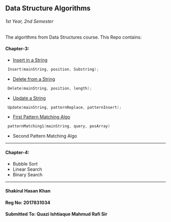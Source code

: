 ## Data Structure Algorithms
###### 1st Year, 2nd Semester

The algorithms from Data Structures course. This Repo contains:

#### Chapter-3:
* [Insert in a String](Chapter-3/insert.c)
```c
 Insert(mainString, position, Substring);
```
* [Delete from a String](Chapter-3/delete.c)
```c
 Delete(mainString, position, length);
```
* [Update a String](Chapter-3/update.c)
```c
 Update(mainString, patternReplace, patternInsert);
```
* [First Pattern Matching Algo](Chapter-3/firstPatternMatchingAlgo.c)
```c
 patternMatching1(mainString, query, posArray)
```
* Second Pattern Matching Algo
***
#### Chapter-4:
* Bubble Sort
* Linear Search
* Binary Search
***



#### Shakirul Hasan Khan
#### Reg No: 2017831034
#### Submitted To: Quazi Ishtiaque Mahmud Rafi Sir
